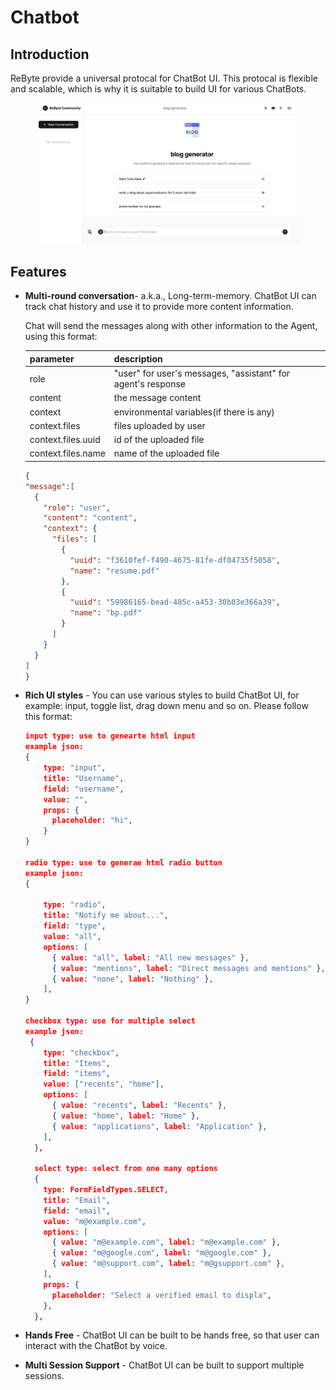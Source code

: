 # Chatbot

## Introduction
ReByte provide a universal protocal for ChatBot UI. This protocal is flexible and scalable, which is why it is suitable to build UI for various ChatBots.

<figure><img src=".gitbook/assets/chatbot.png" alt=""><figcaption></figcaption></figure>

## Features
- **Multi-round conversation**- a.k.a., Long-term-memory. ChatBot UI can track chat history and use it to provide more content information.

	Chat will send the messages along with other information to the Agent, using this format:

	| parameter          | description                                                  |
	|--------------------|--------------------------------------------------------------|
	| role               | "user" for user's messages, "assistant" for agent's response |
	| content            | the message content                                          |
	| context            | environmental variables(if there is any)                     |
	| context.files      | files uploaded by user                                       |
	| context.files.uuid | id of the uploaded file                                      |
	| context.files.name | name of the uploaded file                                    |
	
	
	```json
	{
	"message":[
	  {
	    "role": "user",
	    "content": "content",
	    "context": {
	      "files": [
	        {
	          "uuid": "f3610fef-f490-4675-81fe-df04735f5058",
	          "name": "resume.pdf"
	        },
	        {
	          "uuid": "59986165-bead-485c-a453-30b03e366a39",
	          "name": "bp.pdf"
	        }
	      ]
	    }
	  }
	]
	}
	```

- **Rich UI styles** - You can use various styles to build ChatBot UI, for example: input, toggle list, drag down menu and so on.
Please follow this format:

	```json
	input type: use to genearte html input
	example json: 
	{
	    type: "input",
	    title: "Username",
	    field: "username",
	    value: "",
	    props: {
	      placeholder: "hi",
	    }
	}
	
	radio type: use to generae html radio button
	example json:
	{
	
	    type: "radio",
	    title: "Notify me about...",
	    field: "type",
	    value: "all",
	    options: [
	      { value: "all", label: "All new messages" },
	      { value: "mentions", label: "Direct messages and mentions" },
	      { value: "none", label: "Nothing" },
	    ],
	}
	
	checkbox type: use for multiple select
	example json:
	 {
	    type: "checkbox",
	    title: "Items",
	    field: "items",
	    value: ["recents", "home"],
	    options: [
	      { value: "recents", label: "Recents" },
	      { value: "home", label: "Home" },
	      { value: "applications", label: "Application" },
	    ],
	  },
	  
	  select type: select from one many options
	  {
	    type: FormFieldTypes.SELECT,
	    title: "Email",
	    field: "email",
	    value: "m@example.com",
	    options: [
	      { value: "m@example.com", label: "m@example.com" },
	      { value: "m@google.com", label: "m@google.com" },
	      { value: "m@support.com", label: "m@gsupport.com" },
	    ],
	    props: {
	      placeholder: "Select a verified email to displa",
	    },
	  },
	
	```

- **Hands Free** - ChatBot UI can be built to be hands free, so that user can interact with the ChatBot by voice. 
- **Multi Session Support** - ChatBot UI can be built to support multiple sessions.